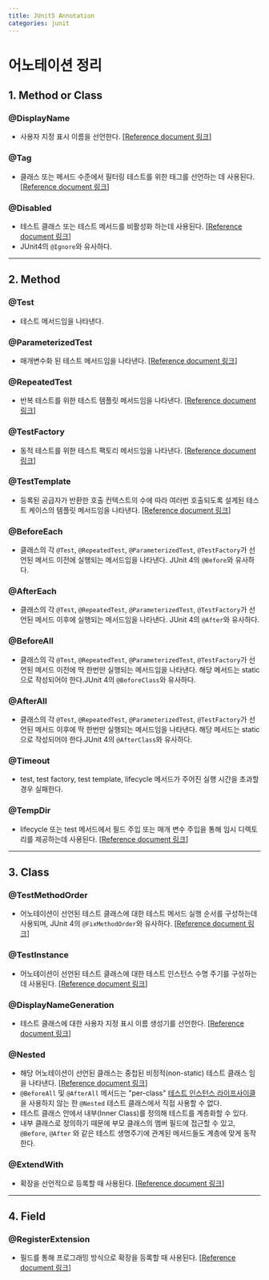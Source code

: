 ```yaml
---
title: JUnit5 Annotation
categories: junit
---
```


# 어노테이션 정리

## 1. Method or Class
### @DisplayName
  - 사용자 지정 표시 이름을 선언한다. [[Reference document 링크](https://junit.org/junit5/docs/current/user-guide/#writing-tests-display-names)]
### @Tag
  - 클래스 또는 메서드 수준에서 필터링 테스트를 위한 태그를 선언하는 데 사용된다. [[Reference document 링크](https://junit.org/junit5/docs/current/user-guide/#writing-tests-tagging-and-filtering)]
### @Disabled
  - 테스트 클래스 또는 테스트 메서드를 비활성화 하는데 사용된다. [[Reference document 링크](https://junit.org/junit5/docs/current/user-guide/#writing-tests-disabling)]
  - JUnit4의 `@Ignore`와 유사하다.
***
## 2. Method
### @Test
- 테스트 메서드임을 나타낸다.
### @ParameterizedTest 
  - 매개변수화 된 테스트 메서드임을 나타낸다. [[Reference document 링크](https://junit.org/junit5/docs/current/user-guide/#writing-tests-parameterized-tests)]
### @RepeatedTest
  - 반복 테스트를 위한 테스트 템플릿 메서드임을 나타낸다. [[Reference document 링크](https://junit.org/junit5/docs/current/user-guide/#writing-tests-repeated-tests)]
### @TestFactory
  - 동적 테스트를 위한 테스트 팩토리 메서드임을 나타낸다. [[Reference document 링크](https://junit.org/junit5/docs/current/user-guide/#writing-tests-dynamic-tests)]
### @TestTemplate
  - 등록된 공급자가 반환한 호출 컨텍스트의 수에 따라 여러번 호출되도록 설계된 테스트 케이스의 템플릿 메서드임을 나타낸다. [[Reference document 링크](https://junit.org/junit5/docs/current/user-guide/#extensions-test-templates)]
### @BeforeEach
  - 클래스의 각 `@Test`, `@RepeatedTest`, `@ParameterizedTest`, `@TestFactory`가 선언된 메서드 이전에 실행되는 메서드임을 나타낸다. JUnit 4의 `@Before`와 유사하다. 
### @AfterEach
  - 클래스의 각 `@Test`, `@RepeatedTest`, `@ParameterizedTest`, `@TestFactory`가 선언된 메서드 이후에 실행되는 메서드임을 나타낸다. JUnit 4의 `@After`와 유사하다. 
### @BeforeAll
  - 클래스의 각 `@Test`, `@RepeatedTest`, `@ParameterizedTest`, `@TestFactory`가 선언된 메서드 이전에 딱 한번만 실행되는 메서드임을 나타낸다. 해당 메서드는 static 으로 작성되어야 한다.JUnit 4의 `@BeforeClass`와 유사하다. 
### @AfterAll
  - 클래스의 각 `@Test`, `@RepeatedTest`, `@ParameterizedTest`, `@TestFactory`가 선언된 메서드 이후에 딱 한번만 실행되는 메서드임을 나타낸다. 해당 메서드는 static 으로 작성되어야 한다.JUnit 4의 `@AfterClass`와 유사하다. 
### @Timeout
  - test, test factory, test template, lifecycle 메서드가 주어진 실행 시간을 초과할 경우 실패한다.
### @TempDir
  - lifecycle 또는 test 메서드에서 필드 주입 또는 매개 변수 주입을 통해 임시 디렉토리를 제공하는데 사용된다. [[Reference document 링크](https://junit.org/junit5/docs/current/user-guide/#writing-tests-built-in-extensions-TempDirectory)]
***
## 3. Class
### @TestMethodOrder
  - 어노테이션이 선언된 테스트 클래스에 대한 테스트 메서드 실행 순서를 구성하는데 사용되며, JUnit 4의 `@FixMethodOrder`와 유사하다. [[Reference document 링크](https://junit.org/junit5/docs/current/user-guide/#writing-tests-test-execution-order)]
### @TestInstance
  - 어노테이션이 선언된 테스트 클래스에 대한 테스트 인스턴스 수명 주기를 구성하는데 사용된다. [[Reference document 링크](https://junit.org/junit5/docs/current/user-guide/#writing-tests-test-instance-lifecycle)]
### @DisplayNameGeneration
  - 테스트 클래스에 대한 사용자 지정 표시 이름 생성기를 선언한다. [[Reference document 링크](https://junit.org/junit5/docs/current/user-guide/#writing-tests-display-name-generator)]
### @Nested
  - 해당 어노테이션이 선언된 클래스는 중첩된 비정적(non-static) 테스트 클래스 임을 나타낸다. [[Reference document 링크]()]
  - `@BeforeAll` 및 `@AfterAll` 메서드는 "per-class" [테스트 인스턴스 라이프사이클](https://junit.org/junit5/docs/current/user-guide/#writing-tests-test-instance-lifecycle)을 사용하지 않는 한 `@Nested` 테스트 클래스에서 직접 사용할 수 없다.
  - 테스트 클래스 안에서 내부(Inner Class)를 정의해 테스트를 계층화할 수 있다.
  - 내부 클래스로 정의하기 때문에 부모 클래스의 멤버 필드에 접근할 수 있고, `@Before`, `@After` 와 같은 테스트 생명주기에 관계된 메서드들도 계층에 맞게 동작한다.
### @ExtendWith
  - 확장을 선언적으로 등록할 때 사용된다. [[Reference document 링크](https://junit.org/junit5/docs/current/user-guide/#extensions-registration-declarative)]
***
## 4. Field
### @RegisterExtension
  - 필드를 통해 프로그래밍 방식으로 확장을 등록할 때 사용된다. [[Reference document 링크](https://junit.org/junit5/docs/current/user-guide/#extensions-registration-programmatic)]